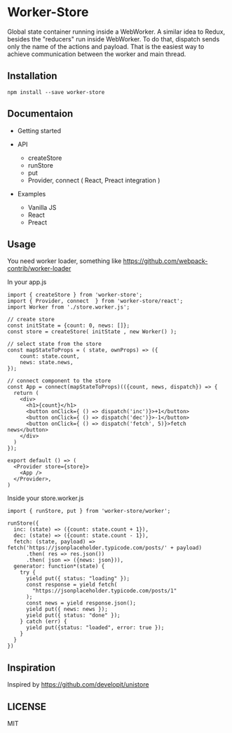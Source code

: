 # Worker-Store

Global state container running inside a WebWorker.
A similar idea to Redux, besides the "reducers" run inside WebWorker.
To do that, dispatch sends only the name of the actions and payload.
That is the easiest way to achieve communication between the worker and main thread.

## Installation

```
npm install --save worker-store
```

## Documentaion

* Getting started
* API

  * createStore
  * runStore
  * put
  * Provider, connect ( React, Preact integration )

* Examples
  * Vanilla JS
  * React
  * Preact

## Usage

You need worker loader, something like https://github.com/webpack-contrib/worker-loader

In your app.js

```
import { createStore } from 'worker-store';
import { Provider, connect  } from 'worker-store/react';
import Worker from './store.worker.js';

// create store
const initState = {count: 0, news: []};
const store = createStore( initState , new Worker() );

// select state from the store
const mapStateToProps = ( state, ownProps) => ({
    count: state.count,
    news: state.news,
});

// connect component to the store
const App = connect(mapStateToProps)(({count, news, dispatch}) => {
  return (
    <div>
      <h1>{count}</h1>
      <button onClick={ () => dispatch('inc')}>+1</button>
      <button onClick={ () => dispatch('dec')}>-1</button>
      <button onClick={ () => dispatch('fetch', 5)}>fetch news</button>
    </div>
  )
});

export default () => (
  <Provider store={store}>
    <App />
  </Provider>,
)
```

Inside your store.worker.js

```
import { runStore, put } from 'worker-store/worker';

runStore({
  inc: (state) => ({count: state.count + 1}),
  dec: (state) => ({count: state.count - 1}),
  fetch: (state, payload) => fetch('https://jsonplaceholder.typicode.com/posts/' + payload)
      .then( res => res.json())
      .then( json => ({news: json})),
  generator: function*(state) {
    try {
      yield put({ status: "loading" });
      const response = yield fetch(
        "https://jsonplaceholder.typicode.com/posts/1"
      );
      const news = yield response.json();
      yield put({ news: news });
      yield put({ status: "done" });
    } catch (err) {
      yield put({status: "loaded", error: true });
    }
  }
})
```

## Inspiration

Inspired by https://github.com/developit/unistore

## LICENSE

MIT

